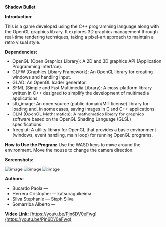 **Shadow Bullet**

**Introduction:**

This is a game developed using the C++ programming language along with the OpenGL graphics library. It explores 3D graphics management through real-time rendering techniques, taking a pixel-art approach to maintain a retro visual style.

**Dependencies:**

* OpenGL (Open Graphics Library): A 2D and 3D graphics API (Application Programming Interface).
* GLFW (Graphics Library Framework): An OpenGL library for creating windows and handling input.
* GLAD: An OpenGL loader generator.
* SFML (Simple and Fast Multimedia Library): A cross-platform library written in C++ designed to simplify the development of multimedia applications.
* stb\_image: An open-source (public domain/MIT license) library for loading and, in some cases, saving images in C and C++ applications.
* GLM (OpenGL Mathematics): A mathematics library for graphics software based on the OpenGL Shading Language (GLSL) specifications.
* freeglut: A utility library for OpenGL that provides a basic environment (windows, event handling, main loop) for running OpenGL programs.

**How to Use the Program:**
Use the WASD keys to move around the environment. Move the mouse to change the camera direction.

**Screenshots:**

![image](https://github.com/user-attachments/assets/d9e1f07c-cc5a-4816-b81f-83ffbbfbfe99)
![image](https://github.com/user-attachments/assets/f3d50a42-1439-4e84-afc1-46001ab410f3)
![image](https://github.com/user-attachments/assets/a8bd5711-76fc-4e15-99d1-ede76d1b9fd1)

**Authors:**

* Bucardo Paola —
* Herrera Cristopher — katsuraguikeima
* Silva Stephanie — Steph Silva
* Somarriba Alberto —

**Video Link:**
[https://youtu.be/Pjn6DV0eFwg](https://youtu.be/Pjn6DV0eFwg)
